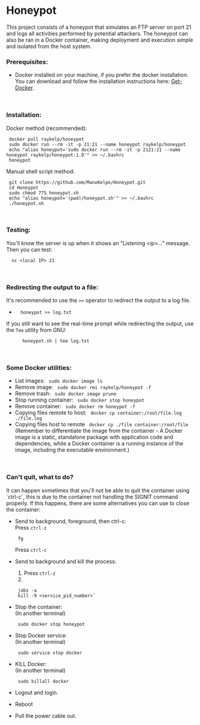 # Honeypot
This project consists of a honeypot that simulates an FTP server on port 21 and logs all activities performed by potential attackers. The honeypot can also be ran in a Docker container, making deployment and execution simple and isolated from the host system.


### Prerequisites:
* Docker installed on your machine, if you prefer the docker installation. You can download and follow the installation instructions here: [Get-Docker](https://docs.docker.com/get-docker/).


&nbsp;
### Installation: 
Docker method (recommended):
```
 docker pull raykelp/honeypot
 sudo docker run --rm -it -p 21:21 --name honeypot raykelp/honeypot 
 echo "alias honeypot='sudo docker run --rm -it -p 2121:21 --name honeypot raykelp/honeypot:1.0'" >> ~/.bashrc
 honeypot
```
Manual shell script method:
```
 git clone https://github.com/ManoKelpo/Honeypot.git
 cd Honeypot
 sudo chmod 775 honeypot.sh
 echo "alias honeypot='(pwd)/honeypot.sh'" >> ~/.bashrc
 ./honeypot.sh
```

&nbsp;
### Testing:
You'll know the server is up when it shows an "Listening \<ip\>..." message.
Then you can test:
```
  nc <local IP> 21
```


&nbsp;
### Redirecting the output to a file:
It's recommended to use the `>>` operator to redirect the output to a log file.
* ```  honeypot >> log.txt```

If you still want to see the real-time prompt while redirecting the output, use the `Tee` utility from GNU:
```
	  honeypot.sh | tee log.txt
```

&nbsp;
### Some Docker utilities:
* List images: ` sudo docker image ls`
* Remove image: ` sudo docker rmi raykelp/honeypot -f`
* Remove trash: ` sudo docker image prune`
* Stop running container: ` sudo docker stop honeypot`
* Remove container: ` sudo docker rm honeypot -f`
* Copying files remote to host: ` docker cp container:/root/file.log ./file.log`
* Copying files host to remote ` docker cp ./file container:/root/file`
(Remember to differentiate the image from the container - A Docker image is a static, standalone package with application code and dependencies, while a Docker container is a running instance of the image, including the executable environment.)
  
&nbsp;
### Can't quit, what to do?
It can happen sometimes that you'll not be able to quit the container using ´ctrl-c´, this is due to the container not handling the SIGNIT command properly.
If this happens, there are some alternatives you can use to close the container:   

* Send to background, foreground, then ctrl-c:   
    Press `ctrl-z`
    ```
     fg 
    ```
    Press `ctrl-c`
  
* Send to background and kill the process:   
	1. Press  `ctrl-z`
	2. 
	```
	 jobs -a
	 kill -9 <service_pid_number>`
	```

* Stop the container:   
	(In another terminal)
	```
	 sudo docker stop honeypot
	```

* Stop Docker service:   
	(In another terminal)
	```
	 sudo service stop docker
	```
* KILL Docker:   
    (In another terminal)
    ```
     sudo killall docker
   
    ```
* Logout and login.

* Reboot

* Pull the power cable out.


